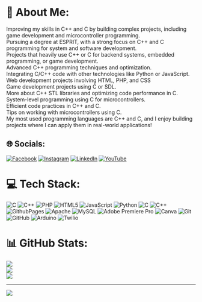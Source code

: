 # 💫 About Me:
Improving my skills in C++ and C by building complex projects, including game development and microcontroller programming.<br>Pursuing a degree at ESPRIT, with a strong focus on C++ and C programming for system and software development.<br>Projects that heavily use C++ or C for backend systems, embedded programming, or game development.<br>Advanced C++ programming techniques and optimization.<br>Integrating C/C++ code with other technologies like Python or JavaScript.<br>Web development projects involving HTML, PHP, and CSS<br>Game development projects using C or SDL.<br>More about C++ STL libraries and optimizing code performance in C.<br>System-level programming using C for microcontrollers.<br>Efficient code practices in C++ and C.<br>Tips on working with microcontrollers using C.<br>My most used programming languages are C++ and C, and I enjoy building projects where I can apply them in real-world applications!


## 🌐 Socials:
[![Facebook](https://img.shields.io/badge/Facebook-%231877F2.svg?logo=Facebook&logoColor=white)](https://facebook.com/https://www.facebook.com/wassimeo.saadli) [![Instagram](https://img.shields.io/badge/Instagram-%23E4405F.svg?logo=Instagram&logoColor=white)](https://instagram.com/https://www.instagram.com/s3adlyy/) [![LinkedIn](https://img.shields.io/badge/LinkedIn-%230077B5.svg?logo=linkedin&logoColor=white)](https://linkedin.com/in/https://www.linkedin.com/in/wassim-s%C3%A2adli-a237a228a/) [![YouTube](https://img.shields.io/badge/YouTube-%23FF0000.svg?logo=YouTube&logoColor=white)](https://youtube.com/@https://www.youtube.com/@saadliwassim6686) 

# 💻 Tech Stack:
![C](https://img.shields.io/badge/c-%2300599C.svg?style=for-the-badge&logo=c&logoColor=white) ![C++](https://img.shields.io/badge/c++-%2300599C.svg?style=for-the-badge&logo=c%2B%2B&logoColor=white) ![PHP](https://img.shields.io/badge/php-%23777BB4.svg?style=for-the-badge&logo=php&logoColor=white) ![HTML5](https://img.shields.io/badge/html5-%23E34F26.svg?style=for-the-badge&logo=html5&logoColor=white) ![JavaScript](https://img.shields.io/badge/javascript-%23323330.svg?style=for-the-badge&logo=javascript&logoColor=%23F7DF1E) ![Python](https://img.shields.io/badge/python-3670A0?style=for-the-badge&logo=python&logoColor=ffdd54) ![C](https://img.shields.io/badge/c-%2300599C.svg?style=for-the-badge&logo=c&logoColor=white) ![C++](https://img.shields.io/badge/c++-%2300599C.svg?style=for-the-badge&logo=c%2B%2B&logoColor=white) ![GithubPages](https://img.shields.io/badge/github%20pages-121013?style=for-the-badge&logo=github&logoColor=white) ![Apache](https://img.shields.io/badge/apache-%23D42029.svg?style=for-the-badge&logo=apache&logoColor=white) ![MySQL](https://img.shields.io/badge/mysql-4479A1.svg?style=for-the-badge&logo=mysql&logoColor=white) ![Adobe Premiere Pro](https://img.shields.io/badge/Adobe%20Premiere%20Pro-9999FF.svg?style=for-the-badge&logo=Adobe%20Premiere%20Pro&logoColor=white) ![Canva](https://img.shields.io/badge/Canva-%2300C4CC.svg?style=for-the-badge&logo=Canva&logoColor=white) ![Git](https://img.shields.io/badge/git-%23F05033.svg?style=for-the-badge&logo=git&logoColor=white) ![GitHub](https://img.shields.io/badge/github-%23121011.svg?style=for-the-badge&logo=github&logoColor=white) ![Arduino](https://img.shields.io/badge/-Arduino-00979D?style=for-the-badge&logo=Arduino&logoColor=white) ![Twilio](https://img.shields.io/badge/Twilio-F22F46?style=for-the-badge&logo=Twilio&logoColor=white)
# 📊 GitHub Stats:
![](https://github-readme-stats.vercel.app/api?username=s3adlyy&theme=dark&hide_border=false&include_all_commits=false&count_private=false)<br/>
![](https://github-readme-streak-stats.herokuapp.com/?user=s3adlyy&theme=dark&hide_border=false)<br/>
![](https://github-readme-stats.vercel.app/api/top-langs/?username=s3adlyy&theme=dark&hide_border=false&include_all_commits=false&count_private=false&layout=compact)

---
[![](https://visitcount.itsvg.in/api?id=s3adlyy&icon=5&color=0)](https://visitcount.itsvg.in)

<!-- Proudly created with GPRM ( https://gprm.itsvg.in ) -->
